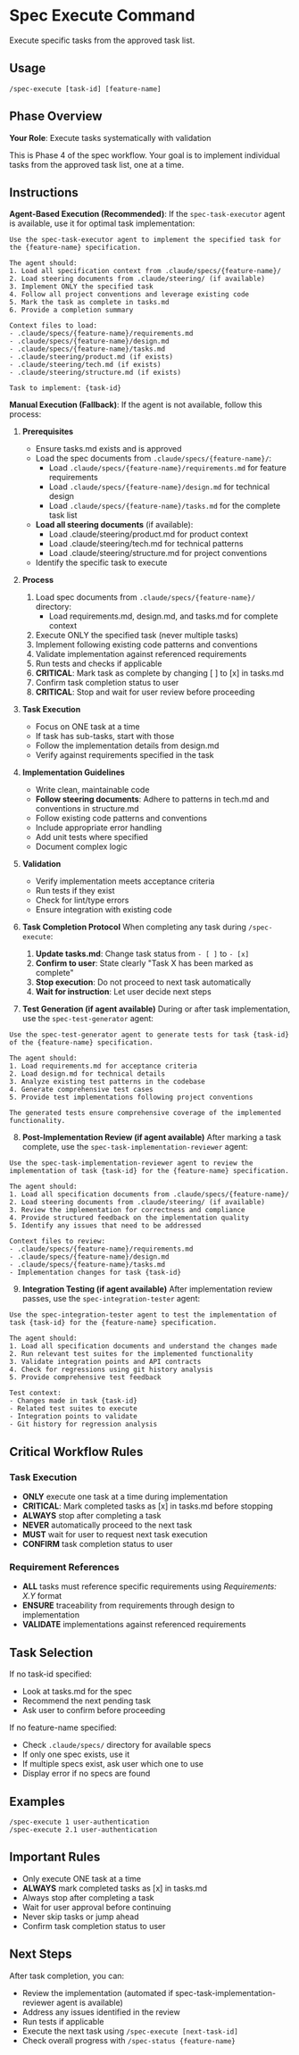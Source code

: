 # Spec Execute Command

Execute specific tasks from the approved task list.

## Usage
```
/spec-execute [task-id] [feature-name]
```

## Phase Overview
**Your Role**: Execute tasks systematically with validation

This is Phase 4 of the spec workflow. Your goal is to implement individual tasks from the approved task list, one at a time.

## Instructions

**Agent-Based Execution (Recommended)**: If the `spec-task-executor` agent is available, use it for optimal task implementation:

```
Use the spec-task-executor agent to implement the specified task for the {feature-name} specification.

The agent should:
1. Load all specification context from .claude/specs/{feature-name}/
2. Load steering documents from .claude/steering/ (if available)  
3. Implement ONLY the specified task
4. Follow all project conventions and leverage existing code
5. Mark the task as complete in tasks.md
6. Provide a completion summary

Context files to load:
- .claude/specs/{feature-name}/requirements.md
- .claude/specs/{feature-name}/design.md
- .claude/specs/{feature-name}/tasks.md  
- .claude/steering/product.md (if exists)
- .claude/steering/tech.md (if exists)
- .claude/steering/structure.md (if exists)

Task to implement: {task-id}
```

**Manual Execution (Fallback)**: If the agent is not available, follow this process:

1. **Prerequisites**
   - Ensure tasks.md exists and is approved
   - Load the spec documents from `.claude/specs/{feature-name}/`:
     - Load `.claude/specs/{feature-name}/requirements.md` for feature requirements
     - Load `.claude/specs/{feature-name}/design.md` for technical design
     - Load `.claude/specs/{feature-name}/tasks.md` for the complete task list
   - **Load all steering documents** (if available): 
     - Load .claude/steering/product.md for product context
     - Load .claude/steering/tech.md for technical patterns
     - Load .claude/steering/structure.md for project conventions
   - Identify the specific task to execute

2. **Process**
   1. Load spec documents from `.claude/specs/{feature-name}/` directory:
      - Load requirements.md, design.md, and tasks.md for complete context
   2. Execute ONLY the specified task (never multiple tasks)
   3. Implement following existing code patterns and conventions
   4. Validate implementation against referenced requirements
   5. Run tests and checks if applicable
   6. **CRITICAL**: Mark task as complete by changing [ ] to [x] in tasks.md
   7. Confirm task completion status to user
   8. **CRITICAL**: Stop and wait for user review before proceeding

3. **Task Execution**
   - Focus on ONE task at a time
   - If task has sub-tasks, start with those
   - Follow the implementation details from design.md
   - Verify against requirements specified in the task

4. **Implementation Guidelines**
   - Write clean, maintainable code
   - **Follow steering documents**: Adhere to patterns in tech.md and conventions in structure.md
   - Follow existing code patterns and conventions
   - Include appropriate error handling
   - Add unit tests where specified
   - Document complex logic

5. **Validation**
   - Verify implementation meets acceptance criteria
   - Run tests if they exist
   - Check for lint/type errors
   - Ensure integration with existing code

6. **Task Completion Protocol**
When completing any task during `/spec-execute`:
   1. **Update tasks.md**: Change task status from `- [ ]` to `- [x]`
   2. **Confirm to user**: State clearly "Task X has been marked as complete"
   3. **Stop execution**: Do not proceed to next task automatically
   4. **Wait for instruction**: Let user decide next steps

7. **Test Generation (if agent available)**
During or after task implementation, use the `spec-test-generator` agent:

```
Use the spec-test-generator agent to generate tests for task {task-id} of the {feature-name} specification.

The agent should:
1. Load requirements.md for acceptance criteria
2. Load design.md for technical details
3. Analyze existing test patterns in the codebase
4. Generate comprehensive test cases
5. Provide test implementations following project conventions

The generated tests ensure comprehensive coverage of the implemented functionality.
```

8. **Post-Implementation Review (if agent available)**
After marking a task complete, use the `spec-task-implementation-reviewer` agent:

```
Use the spec-task-implementation-reviewer agent to review the implementation of task {task-id} for the {feature-name} specification.

The agent should:
1. Load all specification documents from .claude/specs/{feature-name}/
2. Load steering documents from .claude/steering/ (if available)
3. Review the implementation for correctness and compliance
4. Provide structured feedback on the implementation quality
5. Identify any issues that need to be addressed

Context files to review:
- .claude/specs/{feature-name}/requirements.md
- .claude/specs/{feature-name}/design.md
- .claude/specs/{feature-name}/tasks.md
- Implementation changes for task {task-id}
```

9. **Integration Testing (if agent available)**
After implementation review passes, use the `spec-integration-tester` agent:

```
Use the spec-integration-tester agent to test the implementation of task {task-id} for the {feature-name} specification.

The agent should:
1. Load all specification documents and understand the changes made
2. Run relevant test suites for the implemented functionality
3. Validate integration points and API contracts
4. Check for regressions using git history analysis
5. Provide comprehensive test feedback

Test context:
- Changes made in task {task-id}
- Related test suites to execute
- Integration points to validate
- Git history for regression analysis
```

## Critical Workflow Rules

### Task Execution
- **ONLY** execute one task at a time during implementation
- **CRITICAL**: Mark completed tasks as [x] in tasks.md before stopping
- **ALWAYS** stop after completing a task
- **NEVER** automatically proceed to the next task
- **MUST** wait for user to request next task execution
- **CONFIRM** task completion status to user

### Requirement References
- **ALL** tasks must reference specific requirements using _Requirements: X.Y_ format
- **ENSURE** traceability from requirements through design to implementation
- **VALIDATE** implementations against referenced requirements

## Task Selection
If no task-id specified:
- Look at tasks.md for the spec
- Recommend the next pending task
- Ask user to confirm before proceeding

If no feature-name specified:
- Check `.claude/specs/` directory for available specs
- If only one spec exists, use it
- If multiple specs exist, ask user which one to use
- Display error if no specs are found

## Examples
```
/spec-execute 1 user-authentication
/spec-execute 2.1 user-authentication
```

## Important Rules
- Only execute ONE task at a time
- **ALWAYS** mark completed tasks as [x] in tasks.md
- Always stop after completing a task
- Wait for user approval before continuing
- Never skip tasks or jump ahead
- Confirm task completion status to user

## Next Steps
After task completion, you can:
- Review the implementation (automated if spec-task-implementation-reviewer agent is available)
- Address any issues identified in the review
- Run tests if applicable
- Execute the next task using `/spec-execute [next-task-id]`
- Check overall progress with `/spec-status {feature-name}`